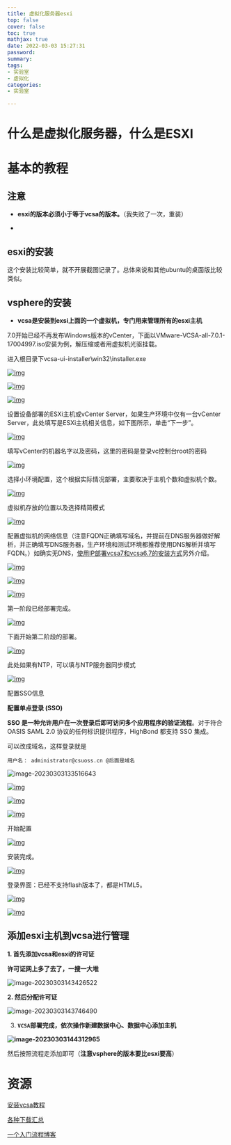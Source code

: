 ```yaml
---
title: 虚拟化服务器esxi
top: false
cover: false
toc: true
mathjax: true
date: 2022-03-03 15:27:31
password:
summary:
tags:
- 实验室
- 虚拟化
categories:
- 实验室

---
```




# 什么是虚拟化服务器，什么是ESXI









# 基本的教程



## 注意

- **esxi的版本必须小于等于vcsa的版本。**（我失败了一次，重装）

- 

## esxi的安装

这个安装比较简单，就不开展截图记录了。总体来说和其他ubuntu的桌面版比较类似。





## vsphere的安装

- **vcsa是安装到exsi上面的一个虚拟机，专门用来管理所有的esxi主机**

7.0开始已经不再发布Windows版本的vCenter，下面以VMware-VCSA-all-7.0.1-17004997.iso安装为例，解压缩或者用虚拟机光驱挂载。

进入根目录下vcsa-ui-installer\win32\installer.exe

[![img](https://raw.githubusercontent.com/kengerlwl/kengerlwl.github.io/master/image/7b2d7ff901a7ded580f7715232b681a9/279c7165495c291ef5504cb047fa0029.png)](https://raw.githubusercontent.com/kengerlwl/kengerlwl.github.io/master/image/7b2d7ff901a7ded580f7715232b681a9/279c7165495c291ef5504cb047fa0029.png)

[![img](https://raw.githubusercontent.com/kengerlwl/kengerlwl.github.io/master/image/7b2d7ff901a7ded580f7715232b681a9/fc7eefab687ed8e23d84bfc50df7a5b7.png)](https://raw.githubusercontent.com/kengerlwl/kengerlwl.github.io/master/image/7b2d7ff901a7ded580f7715232b681a9/fc7eefab687ed8e23d84bfc50df7a5b7.png)

[![img](https://raw.githubusercontent.com/kengerlwl/kengerlwl.github.io/master/image/7b2d7ff901a7ded580f7715232b681a9/b5eef4512eab8e747a44c78c442bebdd.png)](https://raw.githubusercontent.com/kengerlwl/kengerlwl.github.io/master/image/7b2d7ff901a7ded580f7715232b681a9/b5eef4512eab8e747a44c78c442bebdd.png)

设置设备部署的ESXi主机或vCenter Server，如果生产环境中仅有一台vCenter Server，此处填写是ESXi主机相关信息，如下图所示，单击“下一步”。

[![img](https://raw.githubusercontent.com/kengerlwl/kengerlwl.github.io/master/image/7b2d7ff901a7ded580f7715232b681a9/214b3be0cb85bb568d74b8cb7dfc1469.png)](https://raw.githubusercontent.com/kengerlwl/kengerlwl.github.io/master/image/7b2d7ff901a7ded580f7715232b681a9/214b3be0cb85bb568d74b8cb7dfc1469.png)

填写vCenter的机器名字以及密码，这里的密码是登录vc控制台root的密码

[![img](https://raw.githubusercontent.com/kengerlwl/kengerlwl.github.io/master/image/7b2d7ff901a7ded580f7715232b681a9/0868eb07663669ed3574311b7b4f58d7.png)](https://raw.githubusercontent.com/kengerlwl/kengerlwl.github.io/master/image/7b2d7ff901a7ded580f7715232b681a9/0868eb07663669ed3574311b7b4f58d7.png)

选择小环境配置，这个根据实际情况部署，主要取决于主机个数和虚拟机个数。

[![img](https://raw.githubusercontent.com/kengerlwl/kengerlwl.github.io/master/image/7b2d7ff901a7ded580f7715232b681a9/6a7c99a0d26599ca0961654baa4a3bdf.png)](https://raw.githubusercontent.com/kengerlwl/kengerlwl.github.io/master/image/7b2d7ff901a7ded580f7715232b681a9/6a7c99a0d26599ca0961654baa4a3bdf.png)

虚拟机存放的位置以及选择精简模式

[![img](https://raw.githubusercontent.com/kengerlwl/kengerlwl.github.io/master/image/7b2d7ff901a7ded580f7715232b681a9/f7331bdc313d8e50e269d8aa7e076618.png)](https://raw.githubusercontent.com/kengerlwl/kengerlwl.github.io/master/image/7b2d7ff901a7ded580f7715232b681a9/f7331bdc313d8e50e269d8aa7e076618.png)

配置虚拟机的网络信息（注意FQDN正确填写域名，并提前在DNS服务器做好解析，并正确填写DNS服务器，生产环境和测试环境都推荐使用DNS解析并填写FQDN。）如确实无DNS，[使用IP部署vcsa7和vcsa6.7的安装方式](https://www.dinghui.org/no-dns-vmware-vcenter-server-appliance.html)另外介绍。

[![img](https://raw.githubusercontent.com/kengerlwl/kengerlwl.github.io/master/image/7b2d7ff901a7ded580f7715232b681a9/af66c8eb56391508dd621e046cc52f7a.png)](https://raw.githubusercontent.com/kengerlwl/kengerlwl.github.io/master/image/7b2d7ff901a7ded580f7715232b681a9/af66c8eb56391508dd621e046cc52f7a.png)

[![img](https://raw.githubusercontent.com/kengerlwl/kengerlwl.github.io/master/image/7b2d7ff901a7ded580f7715232b681a9/50ea1a762156566c5f679447bfe63356.png)](https://raw.githubusercontent.com/kengerlwl/kengerlwl.github.io/master/image/7b2d7ff901a7ded580f7715232b681a9/50ea1a762156566c5f679447bfe63356.png)

[![img](https://raw.githubusercontent.com/kengerlwl/kengerlwl.github.io/master/image/7b2d7ff901a7ded580f7715232b681a9/d26fb55f910540be29b1ec309566e87f.png)](https://raw.githubusercontent.com/kengerlwl/kengerlwl.github.io/master/image/7b2d7ff901a7ded580f7715232b681a9/d26fb55f910540be29b1ec309566e87f.png)

第一阶段已经部署完成。

[![img](https://raw.githubusercontent.com/kengerlwl/kengerlwl.github.io/master/image/7b2d7ff901a7ded580f7715232b681a9/d67d9809ec90048a907c2bd4648ac601.png)](https://raw.githubusercontent.com/kengerlwl/kengerlwl.github.io/master/image/7b2d7ff901a7ded580f7715232b681a9/d67d9809ec90048a907c2bd4648ac601.png)

下面开始第二阶段的部署。

[![img](https://raw.githubusercontent.com/kengerlwl/kengerlwl.github.io/master/image/7b2d7ff901a7ded580f7715232b681a9/1a289baa7256d77c7c606291d2fdb092.png)](https://raw.githubusercontent.com/kengerlwl/kengerlwl.github.io/master/image/7b2d7ff901a7ded580f7715232b681a9/1a289baa7256d77c7c606291d2fdb092.png)

此处如果有NTP，可以填与NTP服务器同步模式

[![img](https://raw.githubusercontent.com/kengerlwl/kengerlwl.github.io/master/image/7b2d7ff901a7ded580f7715232b681a9/42b1134d91d1a07111b264f8d3f2d782.png)](https://raw.githubusercontent.com/kengerlwl/kengerlwl.github.io/master/image/7b2d7ff901a7ded580f7715232b681a9/42b1134d91d1a07111b264f8d3f2d782.png)

配置SSO信息

**配置单点登录 (SSO)**

**SSO 是一种允许用户在一次登录后即可访问多个应用程序的验证流程**。对于符合 OASIS SAML 2.0 协议的任何标识提供程序，HighBond 都支持 SSO 集成。

可以改成域名，这样登录就是

```
用户名： administrator@csuoss.cn @后面是域名
```



![image-20230303133516643](https://raw.githubusercontent.com/kengerlwl/kengerlwl.github.io/master/image/7b2d7ff901a7ded580f7715232b681a9/31631f97338c0fc9c79aa8936d9d4dac.png)

[![img](https://raw.githubusercontent.com/kengerlwl/kengerlwl.github.io/master/image/7b2d7ff901a7ded580f7715232b681a9/5e56c70428f8183663a684611b9aaa27.png)](https://raw.githubusercontent.com/kengerlwl/kengerlwl.github.io/master/image/7b2d7ff901a7ded580f7715232b681a9/5e56c70428f8183663a684611b9aaa27.png)

[![img](https://raw.githubusercontent.com/kengerlwl/kengerlwl.github.io/master/image/7b2d7ff901a7ded580f7715232b681a9/9bb301188f4330f98f50d2daab178b19.png)](https://raw.githubusercontent.com/kengerlwl/kengerlwl.github.io/master/image/7b2d7ff901a7ded580f7715232b681a9/9bb301188f4330f98f50d2daab178b19.png)

[![img](https://raw.githubusercontent.com/kengerlwl/kengerlwl.github.io/master/image/7b2d7ff901a7ded580f7715232b681a9/46de449f1243b6f362a332dc830043c7.png)](https://raw.githubusercontent.com/kengerlwl/kengerlwl.github.io/master/image/7b2d7ff901a7ded580f7715232b681a9/46de449f1243b6f362a332dc830043c7.png)

开始配置

[![img](https://raw.githubusercontent.com/kengerlwl/kengerlwl.github.io/master/image/7b2d7ff901a7ded580f7715232b681a9/fc3d3a0bf27382142b396b8224c3bd73.png)](https://raw.githubusercontent.com/kengerlwl/kengerlwl.github.io/master/image/7b2d7ff901a7ded580f7715232b681a9/fc3d3a0bf27382142b396b8224c3bd73.png)

安装完成。

[![img](https://raw.githubusercontent.com/kengerlwl/kengerlwl.github.io/master/image/7b2d7ff901a7ded580f7715232b681a9/3c898a89321dc2ec12b2a0457316acb3.png)](https://raw.githubusercontent.com/kengerlwl/kengerlwl.github.io/master/image/7b2d7ff901a7ded580f7715232b681a9/3c898a89321dc2ec12b2a0457316acb3.png)

登录界面：已经不支持flash版本了，都是HTML5。

[![img](https://raw.githubusercontent.com/kengerlwl/kengerlwl.github.io/master/image/7b2d7ff901a7ded580f7715232b681a9/561b874c6571c18f6b2e0e2b9651f285.png)](https://raw.githubusercontent.com/kengerlwl/kengerlwl.github.io/master/image/7b2d7ff901a7ded580f7715232b681a9/561b874c6571c18f6b2e0e2b9651f285.png)

[![img](https://raw.githubusercontent.com/kengerlwl/kengerlwl.github.io/master/image/7b2d7ff901a7ded580f7715232b681a9/1c9d7cb17a4ca3e4c33b58528d5e734f.png)](https://raw.githubusercontent.com/kengerlwl/kengerlwl.github.io/master/image/7b2d7ff901a7ded580f7715232b681a9/1c9d7cb17a4ca3e4c33b58528d5e734f.png)



## 添加esxi主机到vcsa进行管理

**1. 首先添加vcsa和esxi的许可证**

**许可证网上多了去了，一搜一大堆**

![image-20230303143426522](https://raw.githubusercontent.com/kengerlwl/kengerlwl.github.io/master/image/7b2d7ff901a7ded580f7715232b681a9/f3a74960f2cf421c53cf91d2f0dcd9ac.png)

**2. 然后分配许可证**

![image-20230303143746490](https://raw.githubusercontent.com/kengerlwl/kengerlwl.github.io/master/image/7b2d7ff901a7ded580f7715232b681a9/cc883b1bbbb84a3c1615784b2d9abbaf.png)





3. **`VCSA`部署完成，依次操作新建数据中心、数据中心添加主机**

**![image-20230303144312965](https://raw.githubusercontent.com/kengerlwl/kengerlwl.github.io/master/image/7b2d7ff901a7ded580f7715232b681a9/c5800216f7088434715e66f2ff271db1.png)**

然后按照流程走添加即可（**注意vsphere的版本要比esxi要高**）







# 资源

[安装vcsa教程](https://www.dinghui.org/vmware-vcsa-7-install.html)

[各种下载汇总](https://www.dinghui.org/vmware-iso-download.html)

[一个入门流程博客](https://www.77bx.com/25.html)

